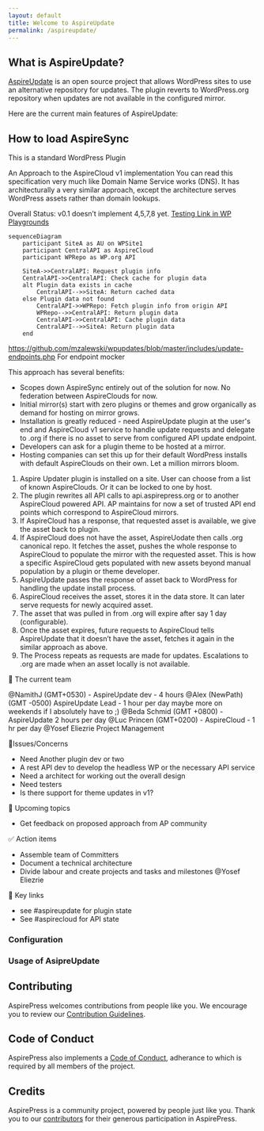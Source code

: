 ```yaml
---
layout: default
title: Welcome to AspireUpdate
permalink: /aspireupdate/
---
```


## What is AspireUpdate?

[AspireUpdate](https://github.com/aspirepress/AspireUdate) is an open source project that allows WordPress sites to use an alternative repository for updates. The plugin reverts to WordPress.org repository when updates are not available in the configured mirror.



Here are the current main features of AspireUpdate:


## How to load AspireSync

This is a standard WordPress Plugin

An Approach to the AspireCloud v1 implementation You can read this specification very much like Domain Name Service works (DNS). It has architecturally a very similar approach, except the architecture serves WordPress assets rather than domain lookups.

Overall Status: v0.1 doesn’t implement 4,5,7,8 yet. 
[Testing Link in WP Playgrounds](https://playground.wordpress.net/?blueprint-url=https://raw.githubusercontent.com/aspirepress/AspireUpdate/refs/heads/playground-ready/assets/playground/blueprint.json)

```mermaid
sequenceDiagram
    participant SiteA as AU on WPSite1
    participant CentralAPI as AspireCloud
    participant WPRepo as WP.org API

    SiteA->>CentralAPI: Request plugin info
    CentralAPI->>CentralAPI: Check cache for plugin data
    alt Plugin data exists in cache
        CentralAPI-->>SiteA: Return cached data
    else Plugin data not found
        CentralAPI->>WPRepo: Fetch plugin info from origin API
        WPRepo-->>CentralAPI: Return plugin data
        CentralAPI->>CentralAPI: Cache plugin data
        CentralAPI-->>SiteA: Return plugin data
    end
```

https://github.com/mzalewski/wpupdates/blob/master/includes/update-endpoints.php For endpoint mocker 

This approach has several benefits:

* Scopes down AspireSync entirely out of the solution for now. No federation between AspireClouds for now.
* Initial mirror(s) start with zero plugins or themes and grow organically as demand for hosting on mirror grows. 
* Installation is greatly reduced - need AspireUpdate plugin at the user's end and AspireCloud v1 service to handle update requests and delegate to .org if there is no asset to serve from configured API update endpoint. 
* Developers can ask for a plugin theme to be hosted at a mirror. 
* Hosting companies can set this up for their default WordPress installs with default AspireClouds on their own. Let a million mirrors bloom. 



1. Aspire Updater plugin is installed on a site. User can choose from a list of known AspireClouds. Or it can be locked to one by host. 
2. The plugin rewrites all API calls to api.aspirepress.org or to another AspireCloud powered API. AP maintains for now  a set of trusted API end points which correspond to AspireCloud mirrors. 
3. If AspireCloud has a response, that requested asset is available, we give the asset back to plugin.
4. If AspireCloud does not have the  asset, AspireUodate then calls .org canonical repo. It fetches the asset, pushes the whole response to AspireCloud to populate the mirror with the requested asset. This is how a specific AspireCloud gets populated with new assets beyond manual population by a plugin or theme developer.
5. AspireUpdate passes the response of asset back to WordPress for handling the update install process. 
6. AspireCloud receives the asset, stores it  in the data store. It can later serve requests for newly acquired asset. 
7. The asset that was pulled in from .org will expire after say 1 day (configurable).
8. Once the asset expires, future requests to  AspireCloud  tells AspireUpdate that it doesn’t have the asset, fetches it again in the similar approach as above. 
9. The Process repeats as requests are made for updates. Escalations to .org are made when an asset locally is not available. 

👥 The current team

@NamithJ (GMT+0530) - AspireUpdate dev - 4 hours
@Alex (NewPath) (GMT -0500) AspireUpdate Lead - 1 hour per day maybe more on weekends if I absolutely have to ;)
@Beda Schmid (GMT +0800) - AspireUpdate 2 hours per day 
@Luc Princen (GMT+0200) - AspireCloud - 1 hr per day
@Yosef Eliezrie  Project Management


🚨Issues/Concerns

* Need Another plugin dev or two
* A rest API dev to develop the headless WP or the necessary API service
* Need a architect for working out the overall design 
* Need testers
* Is there support for theme updates in v1?

📝 Upcoming topics

* Get feedback on proposed approach from AP community

✅ Action items

* Assemble team of Committers
* Document a technical architecture 
* Divide labour and create projects and  tasks and milestones @Yosef Eliezrie 

🔑 Key links

* see  #aspireupdate  for plugin state
* See #aspirecloud  for API state


### Configuration

### Usage of AsipreUpdate

## Contributing

AspirePress welcomes contributions from people like you. We encourage you to review
our [Contribution Guidelines](https://github.com/aspirepress/.github/blob/main/CONTRIBUTING.md).

## Code of Conduct

AspirePress also implements a [Code of Conduct](https://github.com/aspirepress/.github/blob/main/CODE_OF_CONDUCT.md),
adherance to which is required by all members of the project.

## Credits

AspirePress is a community project, powered by people just like you. Thank you to
our [contributors](https://github.com/aspirepress/.github/blob/main/CREDITS.md) for their generous participation in
AspirePress.


